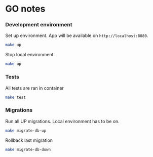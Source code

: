# GO notes

### Development environment

Set up environment. App will be available on `http://localhost:8080`.

```sh
make up
```

Stop local environment

```sh
make up
```

### Tests

All tests are ran in container

```sh
make test
```

### Migrations

Run all UP migrations. Local environment has to be on. 

```sh
make migrate-db-up
```

Rollback last migration

```sh
make migrate-db-down
```